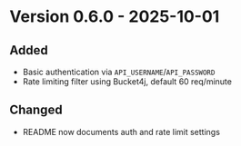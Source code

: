 # Version 0.6.0 - 2025-10-01

## Added
- Basic authentication via `API_USERNAME`/`API_PASSWORD`
- Rate limiting filter using Bucket4j, default 60 req/minute

## Changed
- README now documents auth and rate limit settings
